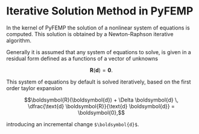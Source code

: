 # Iterative Solution Method in PyFEMP
In the kernel of PyFEMP the solution of a nonlinear system of equations is computed. This solution is obtained by a Newton-Raphson iterative algorithm.

Generally it is assumed that any system of equations to solve, is given in a residual form defined as a functions of a vector of unknowns

```math
\boldsymbol{R}(\boldsymbol{d}) = \boldsymbol{0}.
```

This system of equations by default is solved iteratively, based on the first order taylor expansion 

```math
\boldsymbol{R}(\boldsymbol{d}) + \Delta \boldsymbol{d} \, \dfrac{\text{d} \boldsymbol{R}}{\text{d} \boldsymbol{d}} = \boldsymbol{0},
```
introducing an incremental change `$\boldsymbol{d}$`.